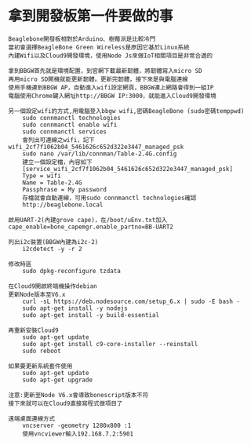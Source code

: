 # 拿到開發板第一件要做的事

    Beaglebone開發板相對於Arduino、樹莓派是比較冷門
    當初會選擇BeagleBone Green Wireless是原因它基於Linux系統
    內建Wifi以及Cloud9開發環境，使用Node Js來做IoT相關項目是非常合適的

    拿到BBGW首先就是環境配置，到官網下載最新韌體，將韌體寫入micro SD
    再用micro SD開機就能更新韌體。更新完韌體，接下來是與電腦連線
    使用手機連到BBGW AP，自動進入wifi設定網頁，BBGW連上網路會得到一組IP
    電腦使用Chrome鍵入網址http://BBGW IP:3000，就能進入Cloud9開發環境

```linux
另一個設定wifi的方式,用電腦登入bbgw wifi,密碼BeagleBone (sudo密碼temppwd)
    sudo connmanctl technologies
    sudo connmanctl enable wifi
    sudo connmanctl services
    會列出可連線之wifi，記下wifi_2cf7f1062b04_5461626c652d322e3447_managed_psk
    sudo nano /var/lib/connman/Table-2.4G.config
    建立一個設定檔，內容如下
    [service_wifi_2cf7f1062b04_5461626c652d322e3447_managed_psk]
    Type = wifi
    Name = Table-2.4G
    Passphrase = My password
    存檔就會自動連線，可用sudo connmanctl technologies確認
    http://beaglebone.local
```

```linux
啟用UART-2(內建grove cape)，在/boot/uEnv.txt加入cape_enable=bone_capemgr.enable_partno=BB-UART2
```

```linux
列出i2c裝置(BBGW內建為i2c-2) 
    i2cdetect -y -r 2
```

```linux
修改時區
    sudo dpkg-reconfigure tzdata
```

```linux
在Cloud9開啟終端機操作debian
更新Node版本至V6.x
    curl -sL https://deb.nodesource.com/setup_6.x | sudo -E bash -
    sudo apt-get install -y nodejs
    sudo apt-get install -y build-essential
```

```linux
再重新安裝Cloud9
    sudo apt-get update 
    sudo apt-get install c9-core-installer --reinstall 
    sudo reboot
```

```linux
如果要更新系統套件使用
    sudo apt-get update
    sudo apt-get upgrade 
```

    注意:更新至Node V6.x會導致bonescript版本不符
    接下來就可以在Cloud9直接寫程式做項目了

```linux
遠端桌面連線方式
    vncserver -geometry 1280x800 :1
    使用vncviewer輸入192.168.7.2:5901
```

